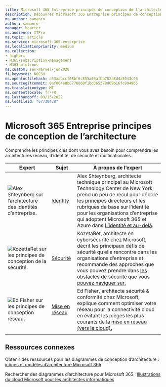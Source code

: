 ```yaml
---
title: Microsoft 365 Entreprise principes de conception de l’architecture
description: Découvrez Microsoft 365 Entreprise principes de conception d’architecture des experts en identité, cybersécurité et réseau.
ms.author: samanro
author: samanro
manager: bcarter
ms.audience: ITPro
ms.topic: article
ms.service: microsoft-365-enterprise
ms.localizationpriority: medium
ms.collection:
- highpri
- M365-subscription-management
- M365solutions
ms.custom: seo-marvel-jun2020
f1.keywords: NOCSH
ms.openlocfilehash: a53aabccf08bf6c855a03afba702a8d4a5043c96
ms.sourcegitcommit: 0af064e8b6778060f1bd365378d69b16fc9949b5
ms.translationtype: MT
ms.contentlocale: fr-FR
ms.lasthandoff: 09/15/2022
ms.locfileid: "67730438"
---
```

# <a name="microsoft-365-enterprise-architecture-design-principles"></a>Microsoft 365 Entreprise principes de conception de l’architecture

Comprendre les principes clés dont vous avez besoin pour comprendre les architectures réseau, d’identité, de sécurité et multinationales.

| Expert | Sujet | À propos de l’expert |
|---------|---------|---------|
|![Alex Shteynberg sur l’architecture des identités d’entreprise.](../media/solutions-architecture-center/identity-and-beyond-alex-shteynberg.jpg)   |    [Identity](identity-design-principles.md)     | Alex Shteynberg, architecte technique principal au Microsoft Technology Center de New York, prend un peu de recul pour décrire les principes directeurs et les rubriques de base sur l’identité pour les organisations d’entreprise qui adoptent Microsoft 365 et Azure dans [L’identité et au-delà](identity-design-principles.md). |
| ![KozettaRet sur les principes de conception de la sécurité.](../media/solutions-architecture-center/kozeta-garrett-security.jpg)   |     [Sécurité](security-design-principles.md)    |  KozetaRet, architecte en cybersécurité chez Microsoft, décrit les principaux défis de sécurité qu’elle rencontre dans les organisations d’entreprise et recommande des approches que vous pouvez prendre dans [les obstacles de sécurité que vous pouvez naviguer sur.](security-design-principles.md)  |
| ![Ed Fisher sur les principes de conception réseau.](../media/solutions-architecture-center/ed-fisher-networking.jpg)    |       [Mise en réseau](networking-design-principles.md)  |   Ed Fisher, architecte sécurité & conformité chez Microsoft, explique comment optimiser votre réseau pour la connectivité cloud en évitant les pièges les plus courants de la [mise en réseau (vers le cloud).](networking-design-principles.md)       |
|    |         |         |

## <a name="related-resources"></a>Ressources connexes

Obtenir des ressources pour les diagrammes de conception d’architecture : [icônes et modèles d’architecture Microsoft 365](architecture-icons-templates.md).

Rechercher des diagrammes d’architecture pour Microsoft 365 : [Illustrations du cloud Microsoft pour les architectes informatiques](cloud-architecture-models.md)
